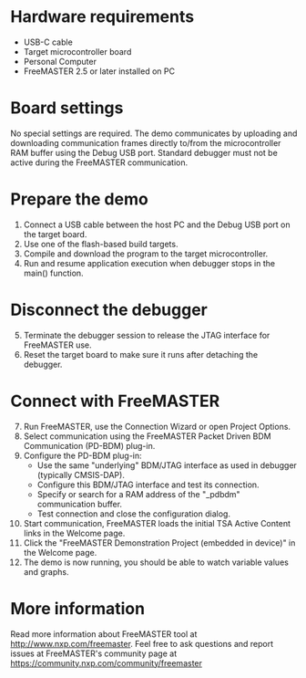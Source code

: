 Hardware requirements
=====================
- USB-C cable
- Target microcontroller board
- Personal Computer
- FreeMASTER 2.5 or later installed on PC

Board settings
==============
No special settings are required. The demo communicates by uploading and
downloading communication frames directly to/from the microcontroller
RAM buffer using the Debug USB port. Standard debugger must not be active 
during the FreeMASTER communication.

Prepare the demo
===============
1.  Connect a USB cable between the host PC and the Debug USB port on the target board.
2.  Use one of the flash-based build targets.
3.  Compile and download the program to the target microcontroller.
4.  Run and resume application execution when debugger stops in the main() function.

Disconnect the debugger
=======================
5.  Terminate the debugger session to release the JTAG interface for FreeMASTER use.
6.  Reset the target board to make sure it runs after detaching the debugger.

Connect with FreeMASTER
=======================
7.  Run FreeMASTER, use the Connection Wizard or open Project Options.
8.  Select communication using the FreeMASTER Packet Driven BDM Communication (PD-BDM) plug-in.
9.  Configure the PD-BDM plug-in:
     - Use the same "underlying" BDM/JTAG interface as used in debugger (typically CMSIS-DAP).
     - Configure this BDM/JTAG interface and test its connection.
     - Specify or search for a RAM address of the "_pdbdm" communication buffer.
     - Test connection and close the configuration dialog.
10.  Start communication, FreeMASTER loads the initial TSA Active Content links in the Welcome page.
11. Click the "FreeMASTER Demonstration Project (embedded in device)" in the Welcome page.
12. The demo is now running, you should be able to watch variable values and graphs.

More information
================
Read more information about FreeMASTER tool at http://www.nxp.com/freemaster.
Feel free to ask questions and report issues at FreeMASTER's 
community page at https://community.nxp.com/community/freemaster
